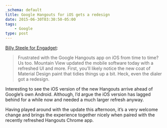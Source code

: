 ```yaml
---
_schema: default
title: Google Hangouts for iOS gets a redesign
date: 2015-06-30T03:30:50-05:00
tags:
    - Google
type: post
---
```

[Billy Steele for Engadget](https://www.engadget.com/2015-06-29-google-hangouts-ios-update.html):

> Frustrated with the Google Hangouts app on iOS from time to time? Us too. Mountain View updated the mobile software today with a refreshed UI and more. First, you’ll likely notice the new coat of Material Design paint that tidies things up a bit. Heck, even the dialer got a redesign.

Interesting to see the iOS version of the new Hangouts arrive ahead of Google’s own Android. Although, I’d argue the iOS version has lagged behind for a while now and needed a much larger refresh anyway.

Having played around with the update this afternoon, it’s a very welcome change and brings the experience together nicely when paired with the recently refreshed Hangouts Chrome app.